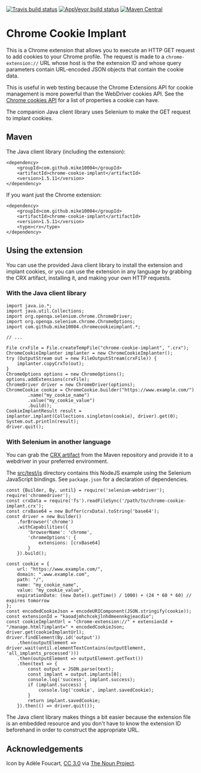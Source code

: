 [![Travis build status](https://travis-ci.org/mike10004/chrome-cookie-implant.svg?branch=master)](https://travis-ci.org/mike10004/chrome-cookie-implant)
[![AppVeyor build status](https://ci.appveyor.com/api/projects/status/400k0tl4dkwfdaur?svg=true)](https://ci.appveyor.com/project/mike10004/chrome-cookie-implant)
[![Maven Central](https://img.shields.io/maven-central/v/com.github.mike10004/chrome-cookie-implant.svg)](https://repo1.maven.org/maven2/com/github/mike10004/chrome-cookie-implant/)

Chrome Cookie Implant
=====================

This is a Chrome extension that allows you to execute an HTTP GET request to
add cookies to your Chrome profile. The request is made to a `chrome-extension://` URL
whose host is the the extension ID and whose query parameters contain URL-encoded 
JSON objects that contain the cookie data.

This is useful in web testing because the Chrome Extensions API for cookie 
management is more powerful than the WebDriver cookies API. See the 
[Chrome cookies API](https://developer.chrome.com/extensions/cookies#method-set)
for a list of properties a cookie can have.

The companion Java client library uses Selenium to make the GET request to 
implant cookies.

Maven
-----

The Java client library (including the extension):

    <dependency>
        <groupId>com.github.mike10004</groupId>
        <artifactId>chrome-cookie-implant</artifactId>
        <version>1.5.11</version>
    </dependency>

If you want just the Chrome extension:

    <dependency>
        <groupId>com.github.mike10004</groupId>
        <artifactId>chrome-cookie-implant</artifactId>
        <version>1.5.11</version>
        <type>crx</type>
    </dependency>

Using the extension
-------------------

You can use the provided Java client library to install the extension and 
implant cookies, or you can use the extension in any language by grabbing the 
CRX artifact, installing it, and making your own HTTP requests. 

### With the Java client library

    import java.io.*;
    import java.util.Collections;
    import org.openqa.selenium.chrome.ChromeDriver;
    import org.openqa.selenium.chrome.ChromeOptions;
    import com.github.mike10004.chromecookieimplant.*;
    
    // ...

    File crxFile = File.createTempFile("chrome-cookie-implant", ".crx");
    ChromeCookieImplanter implanter = new ChromeCookieImplanter();
    try (OutputStream out = new FileOutputStream(crxFile)) {
        implanter.copyCrxTo(out);
    }
    ChromeOptions options = new ChromeOptions();
    options.addExtensions(crxFile);
    ChromeDriver driver = new ChromeDriver(options);
    ChromeCookie cookie = ChromeCookie.builder("https://www.example.com/")
            .name("my_cookie_name")
            .value("my_cookie_value")
            .build();
    CookieImplantResult result = implanter.implant(Collections.singleton(cookie), driver).get(0);
    System.out.println(result);
    driver.quit();

### With Selenium in another language

You can grab the [CRX artifact](https://repo1.maven.org/maven2/com/github/mike10004/chrome-cookie-implant/)
from the Maven repository and provide it to a webdriver in your preferred 
environment. 

The [src/test/js](https://github.com/mike10004/chrome-cookie-implant/tree/master/src/test/java)
directory contains this NodeJS example using the Selenium JavaScript bindings. 
See `package.json` for a declaration of dependencies.

    const {Builder, By, until} = require('selenium-webdriver');
    require('chromedriver');
    const crxData = require('fs').readFileSync('/path/to/chrome-cookie-implant.crx');
    const crxBase64 = new Buffer(crxData).toString('base64');
    const driver = new Builder()
        .forBrowser('chrome')
        .withCapabilities({
            'browserName': 'chrome',
            'chromeOptions': {
                extensions: [crxBase64]
            }
        }).build();
    
    const cookie = {
        url: "https://www.example.com/",
        domain: ".www.example.com",
        path: "/",
        name: "my_cookie_name",
        value: "my_cookie_value",
        expirationDate: (new Date().getTime() / 1000) + (24 * 60 * 60) // expires tomorrow
    };
    const encodedCookieJson = encodeURIComponent(JSON.stringify(cookie));
    const extensionId = "kaoadjmhchcekjlnhdmeennkgjeacdio";
    const cookieImplantUrl = "chrome-extension://" + extensionId + "/manage.html?implant=" + encodedCookieJson;
    driver.get(cookieImplantUrl);
    driver.findElement(By.id('output'))
        .then(outputElement => driver.wait(until.elementTextContains(outputElement, 'all_implants_processed')))
        .then(outputElement => outputElement.getText())
        .then(text => {
            const output = JSON.parse(text);
            const implant = output.implants[0];
            console.log('success', implant.success);
            if (implant.success) {
                console.log('cookie', implant.savedCookie);
            }
            return implant.savedCookie;
        }).then(() => driver.quit());

The Java client library makes things a bit easier because the extension file
is an embedded resource and you don't have to know the extension ID beforehand
in order to construct the appropriate URL.

Acknowledgements
----------------

Icon by Adèle Foucart, [CC 3.0](http://creativecommons.org/licenses/by/3.0/us/)
via [The Noun Project](https://thenounproject.com/term/chocolate-chip-cookie/261714/).
